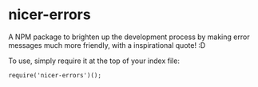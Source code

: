 # nicer-errors
A NPM package to brighten up the development process by making error messages much more friendly, with a inspirational quote! :D

To use, simply require it at the top of your index file:

`require('nicer-errors')();`
